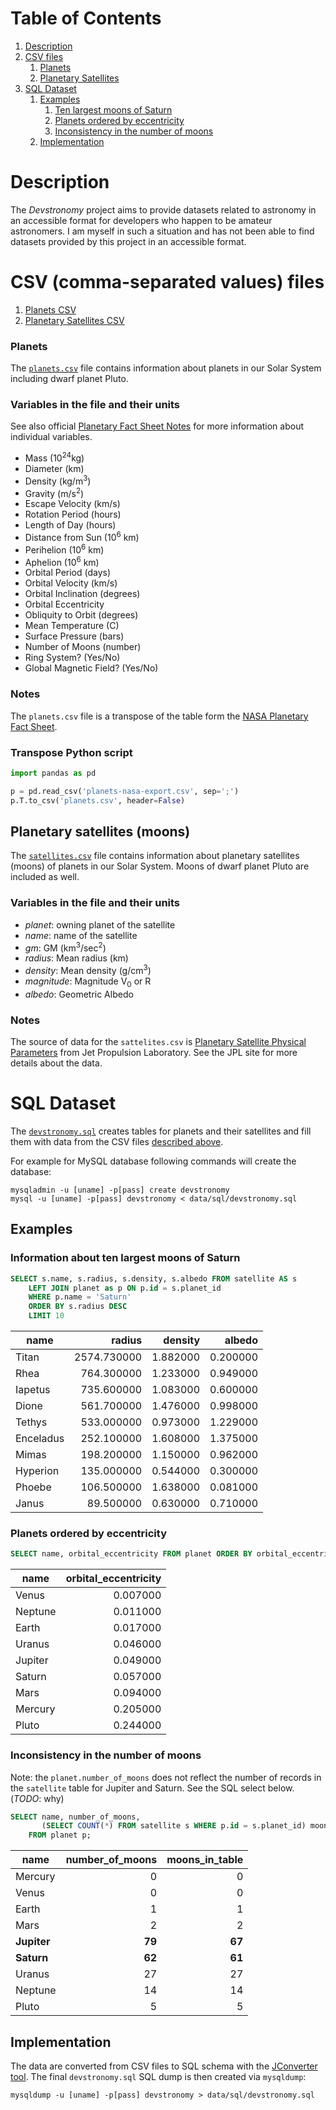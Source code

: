 # Table of Contents
1. [Description](#Description)
2. [CSV files](#csv)
   1. [Planets](#planets)
   2. [Planetary Satellites](#satellites)
3. [SQL Dataset](#sql)
   1. [Examples](#sql-examples)
      1. [Ten largest moons of Saturn](#ten-moons-saturn)
      2. [Planets ordered by eccentricity](#planets-ecc)
      3. [Inconsistency in the number of moons](#moons-inconsistency)
   2. [Implementation](#sql-impl)


# Description
The _Devstronomy_ project aims to provide datasets related to astronomy in an accessible format for developers who
happen to be amateur astronomers. I am myself in such a situation and has not been able to find datasets provided
by this project in an accessible format.


<a name="csv"></a>
# CSV (comma-separated values) files
<a name="planets"></a>
1. [Planets CSV](#planets)
2. [Planetary Satellites CSV](#satellites)


### Planets

The [`planets.csv`](data/csv/planets.csv) file contains information about planets in our Solar System including dwarf
planet Pluto.

### Variables in the file and their units

See also official [Planetary Fact Sheet Notes](https://nssdc.gsfc.nasa.gov/planetary/factsheet/planetfact_notes.html)
for more information about individual variables.

* Mass (10<sup>24</sup>kg)
* Diameter (km)
* Density (kg/m<sup>3</sup>)
* Gravity (m/s<sup>2</sup>)
* Escape Velocity (km/s)
* Rotation Period (hours)
* Length of Day (hours)
* Distance from Sun (10<sup>6</sup> km)
* Perihelion (10<sup>6</sup> km)
* Aphelion (10<sup>6</sup> km)
* Orbital Period (days)
* Orbital Velocity (km/s)
* Orbital Inclination (degrees)
* Orbital Eccentricity
* Obliquity to Orbit (degrees)
* Mean Temperature (C)
* Surface Pressure (bars)
* Number of Moons (number)
* Ring System? (Yes/No)
* Global Magnetic Field? (Yes/No)

### Notes

The `planets.csv` file is a transpose of the table form the [NASA Planetary Fact Sheet](https://nssdc.gsfc.nasa.gov/planetary/factsheet/).

### Transpose Python script

```python
import pandas as pd

p = pd.read_csv('planets-nasa-export.csv', sep=';')
p.T.to_csv('planets.csv', header=False)
```


<a name="satellites"></a>
## Planetary satellites (moons)

The [`satellites.csv`](data/csv/satellites.csv) file contains information about planetary satellites (moons) of planets
in our Solar System. Moons of dwarf planet Pluto are included as well.

### Variables in the file and their units

* _planet_: owning planet of the satellite
* _name_: name of the satellite
* _gm_: GM (km<sup>3</sup>/sec<sup>2</sup>)
* _radius_: Mean radius (km)
* _density_: Mean density (g/cm<sup>3</sup>)
* _magnitude_: Magnitude V<sub>0</sub> or R
* _albedo_: Geometric Albedo

### Notes

The source of data for the `sattelites.csv` is [Planetary Satellite Physical Parameters](https://ssd.jpl.nasa.gov/?sat_phys_par)
from Jet Propulsion Laboratory. See the JPL site for more details about the data.

<a name="sql"></a>
# SQL Dataset
The [`devstronomy.sql`](data/sql/devstronomy.sql) creates tables for planets and their satellites and fill them with
data from the CSV files [described above](#csv).

For example for MySQL database following commands will create the database:

```shell
mysqladmin -u [uname] -p[pass] create devstronomy
mysql -u [uname] -p[pass] devstronomy < data/sql/devstronomy.sql
```

<a name="sql-examples"></a>
## Examples

<a name="ten-moons-saturn"></a>
### Information about ten largest moons of Saturn

```sql
SELECT s.name, s.radius, s.density, s.albedo FROM satellite AS s
    LEFT JOIN planet as p ON p.id = s.planet_id
    WHERE p.name = 'Saturn'
    ORDER BY s.radius DESC
    LIMIT 10
```

| name      | radius      | density  | albedo   |
|-----------|------------:| --------:| --------:|
| Titan     | 2574.730000 | 1.882000 | 0.200000 |
| Rhea      |  764.300000 | 1.233000 | 0.949000 |
| Iapetus   |  735.600000 | 1.083000 | 0.600000 |
| Dione     |  561.700000 | 1.476000 | 0.998000 |
| Tethys    |  533.000000 | 0.973000 | 1.229000 |
| Enceladus |  252.100000 | 1.608000 | 1.375000 |
| Mimas     |  198.200000 | 1.150000 | 0.962000 |
| Hyperion  |  135.000000 | 0.544000 | 0.300000 |
| Phoebe    |  106.500000 | 1.638000 | 0.081000 |
| Janus     |   89.500000 | 0.630000 | 0.710000 |

<a name="planets-ecc"></a>
### Planets ordered by eccentricity

```sql
SELECT name, orbital_eccentricity FROM planet ORDER BY orbital_eccentricity;
```

| name    | orbital_eccentricity |
|---------|---------------------:|
| Venus   |             0.007000 |
| Neptune |             0.011000 |
| Earth   |             0.017000 |
| Uranus  |             0.046000 |
| Jupiter |             0.049000 |
| Saturn  |             0.057000 |
| Mars    |             0.094000 |
| Mercury |             0.205000 |
| Pluto   |             0.244000 |

<a name="moons-inconsistency"></a>
### Inconsistency in the number of moons

Note: the `planet.number_of_moons` does not reflect the number of records in the `satellite` table for Jupiter and
Saturn. See the SQL select below. (_TODO_: why)

```sql
SELECT name, number_of_moons,
       (SELECT COUNT(*) FROM satellite s WHERE p.id = s.planet_id) moons_in_table
    FROM planet p;
```

| name    | number_of_moons | moons_in_table |
|---------|----------------:|---------------:|
| Mercury |               0 |              0 |
| Venus   |               0 |              0 |
| Earth   |               1 |              1 |
| Mars    |               2 |              2 |
| **Jupiter** |      **79** |         **67** |
| **Saturn**  |      **62** |         **61** |
| Uranus  |              27 |             27 |
| Neptune |              14 |             14 |
| Pluto   |               5 |              5 |


<a name="sql-impl"></a>
## Implementation
The data are converted from CSV files to SQL schema with the [JConverter tool](jconverter). The final `devstronomy.sql`
SQL dump is then created via `mysqldump`:

```shell
mysqldump -u [uname] -p[pass] devstronomy > data/sql/devstronomy.sql
```

